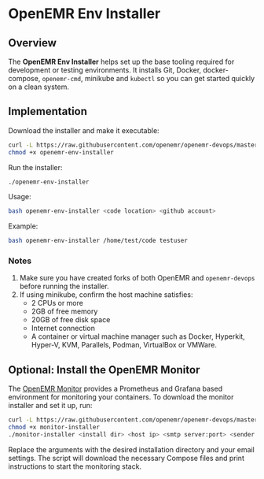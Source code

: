 # OpenEMR Env Installer

## Overview
The **OpenEMR Env Installer** helps set up the base tooling required for development or testing environments. It installs Git, Docker, docker-compose, `openemr-cmd`, minikube and `kubectl` so you can get started quickly on a clean system.

## Implementation
Download the installer and make it executable:

```bash
curl -L https://raw.githubusercontent.com/openemr/openemr-devops/master/utilities/openemr-env-installer/openemr-env-installer > openemr-env-installer
chmod +x openemr-env-installer
```

Run the installer:

```bash
./openemr-env-installer
```

Usage:

```bash
bash openemr-env-installer <code location> <github account>
```

Example:

```bash
bash openemr-env-installer /home/test/code testuser
```

### Notes
1. Make sure you have created forks of both OpenEMR and `openemr-devops` before running the installer.
2. If using minikube, confirm the host machine satisfies:
   * 2 CPUs or more
   * 2GB of free memory
   * 20GB of free disk space
   * Internet connection
    * A container or virtual machine manager such as Docker, Hyperkit, Hyper-V, KVM, Parallels, Podman, VirtualBox or VMWare.

## Optional: Install the OpenEMR Monitor

The [OpenEMR Monitor](https://github.com/openemr/openemr-devops/tree/master/utilities/openemr-monitor)
provides a Prometheus and Grafana based environment for monitoring your
containers. To download the monitor installer and set it up, run:

```bash
curl -L https://raw.githubusercontent.com/openemr/openemr-devops/master/utilities/openemr-monitor/monitor-installer > monitor-installer
chmod +x monitor-installer
./monitor-installer <install dir> <host ip> <smtp server:port> <sender email> <sender password> <receiver email>
```

Replace the arguments with the desired installation directory and your email
settings. The script will download the necessary Compose files and print
instructions to start the monitoring stack.
